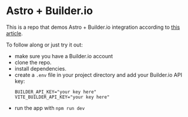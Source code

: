 # Astro + Builder.io

This is a repo that demos Astro + Builder.io integration according to [this article](https://www.hamatoyogi.dev/blog/astro-log/connecting-builderio-to-astro).

To follow along or just try it out:

- make sure you have a Builder.io account
- clone the repo.
- install dependencies.
- create a `.env` file in your project directory and add your Builder.io API key:
  ```
  BUILDER_API_KEY="your key here"
  VITE_BUILDER_API_KEY="your key here"
  ```
- run the app with `npm run dev`
